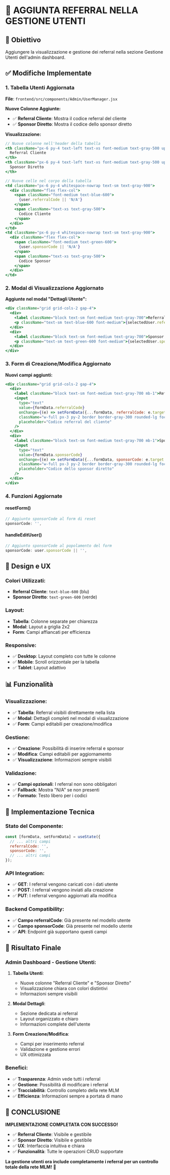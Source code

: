 # 🔗 AGGIUNTA REFERRAL NELLA GESTIONE UTENTI

## 🎯 **Obiettivo**
Aggiungere la visualizzazione e gestione dei referral nella sezione Gestione Utenti dell'admin dashboard.

## ✅ **Modifiche Implementate**

### **1. Tabella Utenti Aggiornata**
**File**: `frontend/src/components/Admin/UserManager.jsx`

**Nuove Colonne Aggiunte:**
- ✅ **Referral Cliente**: Mostra il codice referral del cliente
- ✅ **Sponsor Diretto**: Mostra il codice dello sponsor diretto

**Visualizzazione:**
```jsx
// Nuove colonne nell'header della tabella
<th className="px-6 py-4 text-left text-xs font-medium text-gray-500 uppercase tracking-wider">
  Referral Cliente
</th>
<th className="px-6 py-4 text-left text-xs font-medium text-gray-500 uppercase tracking-wider">
  Sponsor Diretto
</th>

// Nuove celle nel corpo della tabella
<td className="px-6 py-4 whitespace-nowrap text-sm text-gray-900">
  <div className="flex flex-col">
    <span className="font-medium text-blue-600">
      {user.referralCode || 'N/A'}
    </span>
    <span className="text-xs text-gray-500">
      Codice Cliente
    </span>
  </div>
</td>
<td className="px-6 py-4 whitespace-nowrap text-sm text-gray-900">
  <div className="flex flex-col">
    <span className="font-medium text-green-600">
      {user.sponsorCode || 'N/A'}
    </span>
    <span className="text-xs text-gray-500">
      Codice Sponsor
    </span>
  </div>
</td>
```

### **2. Modal di Visualizzazione Aggiornato**
**Aggiunte nel modal "Dettagli Utente":**
```jsx
<div className="grid grid-cols-2 gap-4">
  <div>
    <label className="block text-sm font-medium text-gray-700">Referral Cliente</label>
    <p className="text-sm text-blue-600 font-medium">{selectedUser.referralCode || 'N/A'}</p>
  </div>
  <div>
    <label className="block text-sm font-medium text-gray-700">Sponsor Diretto</label>
    <p className="text-sm text-green-600 font-medium">{selectedUser.sponsorCode || 'N/A'}</p>
  </div>
</div>
```

### **3. Form di Creazione/Modifica Aggiornato**
**Nuovi campi aggiunti:**
```jsx
<div className="grid grid-cols-2 gap-4">
  <div>
    <label className="block text-sm font-medium text-gray-700 mb-1">Referral Cliente</label>
    <input
      type="text"
      value={formData.referralCode}
      onChange={(e) => setFormData({...formData, referralCode: e.target.value})}
      className="w-full px-3 py-2 border border-gray-300 rounded-lg focus:ring-2 focus:ring-blue-500 focus:border-transparent"
      placeholder="Codice referral del cliente"
    />
  </div>
  <div>
    <label className="block text-sm font-medium text-gray-700 mb-1">Sponsor Diretto</label>
    <input
      type="text"
      value={formData.sponsorCode}
      onChange={(e) => setFormData({...formData, sponsorCode: e.target.value})}
      className="w-full px-3 py-2 border border-gray-300 rounded-lg focus:ring-2 focus:ring-blue-500 focus:border-transparent"
      placeholder="Codice dello sponsor diretto"
    />
  </div>
</div>
```

### **4. Funzioni Aggiornate**

#### **resetForm()**
```jsx
// Aggiunto sponsorCode al form di reset
sponsorCode: '',
```

#### **handleEditUser()**
```jsx
// Aggiunto sponsorCode al popolamento del form
sponsorCode: user.sponsorCode || '',
```

## 🎨 **Design e UX**

### **Colori Utilizzati:**
- **Referral Cliente**: `text-blue-600` (blu)
- **Sponsor Diretto**: `text-green-600` (verde)

### **Layout:**
- **Tabella**: Colonne separate per chiarezza
- **Modal**: Layout a griglia 2x2
- **Form**: Campi affiancati per efficienza

### **Responsive:**
- ✅ **Desktop**: Layout completo con tutte le colonne
- ✅ **Mobile**: Scroll orizzontale per la tabella
- ✅ **Tablet**: Layout adattivo

## 📊 **Funzionalità**

### **Visualizzazione:**
- ✅ **Tabella**: Referral visibili direttamente nella lista
- ✅ **Modal**: Dettagli completi nel modal di visualizzazione
- ✅ **Form**: Campi editabili per creazione/modifica

### **Gestione:**
- ✅ **Creazione**: Possibilità di inserire referral e sponsor
- ✅ **Modifica**: Campi editabili per aggiornamento
- ✅ **Visualizzazione**: Informazioni sempre visibili

### **Validazione:**
- ✅ **Campi opzionali**: I referral non sono obbligatori
- ✅ **Fallback**: Mostra "N/A" se non presenti
- ✅ **Formato**: Testo libero per i codici

## 🔧 **Implementazione Tecnica**

### **Stato del Componente:**
```jsx
const [formData, setFormData] = useState({
  // ... altri campi
  referralCode: '',
  sponsorCode: '',
  // ... altri campi
});
```

### **API Integration:**
- ✅ **GET**: I referral vengono caricati con i dati utente
- ✅ **POST**: I referral vengono inviati alla creazione
- ✅ **PUT**: I referral vengono aggiornati alla modifica

### **Backend Compatibility:**
- ✅ **Campo referralCode**: Già presente nel modello utente
- ✅ **Campo sponsorCode**: Già presente nel modello utente
- ✅ **API**: Endpoint già supportano questi campi

## 🚀 **Risultato Finale**

### **Admin Dashboard - Gestione Utenti:**
1. **Tabella Utenti**: 
   - Nuove colonne "Referral Cliente" e "Sponsor Diretto"
   - Visualizzazione chiara con colori distintivi
   - Informazioni sempre visibili

2. **Modal Dettagli**:
   - Sezione dedicata ai referral
   - Layout organizzato e chiaro
   - Informazioni complete dell'utente

3. **Form Creazione/Modifica**:
   - Campi per inserimento referral
   - Validazione e gestione errori
   - UX ottimizzata

### **Benefici:**
- ✅ **Trasparenza**: Admin vede tutti i referral
- ✅ **Gestione**: Possibilità di modificare i referral
- ✅ **Tracciabilità**: Controllo completo della rete MLM
- ✅ **Efficienza**: Informazioni sempre a portata di mano

## 🎉 **CONCLUSIONE**

**IMPLEMENTAZIONE COMPLETATA CON SUCCESSO!**

- ✅ **Referral Cliente**: Visibile e gestibile
- ✅ **Sponsor Diretto**: Visibile e gestibile  
- ✅ **UX**: Interfaccia intuitiva e chiara
- ✅ **Funzionalità**: Tutte le operazioni CRUD supportate

**La gestione utenti ora include completamente i referral per un controllo totale della rete MLM!** 🚀 